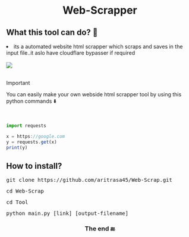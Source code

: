  <h1 align="center">
  Web-Scrapper 
</h1>

<h2>What this tool can do? 🦸 </h2>


<li> its a automated website html 
scrapper which scraps and saves in
the input file..it aslo have cloudflare
bypasser if required</li>

<br>

<img src="https://github.com/aritrasa45/Web-Scrap/blob/main/git_img.jpg" style="display:block; margin: 0 auto;">

<br>


>[!IMPORTANT]
>You can easily make your own webside html
>scrapper tool by using this python
>commands ⬇️


<br>


```jsx
import requests

x = https://google.com
y = requests.get(x)
print(y)
```



<h2>How to install?</h2>

<pre>git clone https://github.com/aritrasa45/Web-Scrap.git</pre>

<pre>cd Web-Scrap</pre>
<pre>cd Tool</pre>
<pre>python main.py [link] [output-filename]</pre>


<h3 align="center">
  The end 🔚
</h3>


